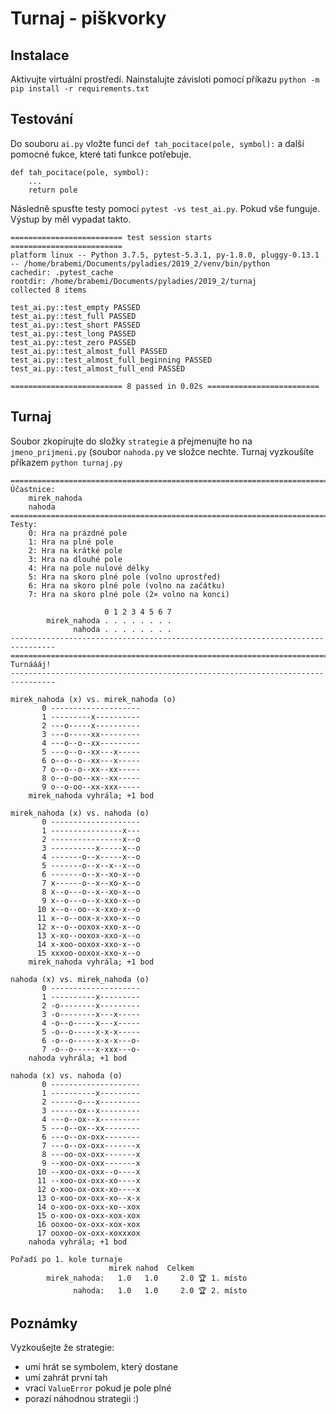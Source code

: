 # Turnaj - piškvorky

## Instalace
Aktivujte virtuální prostředí. Nainstalujte závisloti pomocí příkazu `python -m pip install -r requirements.txt`

## Testování
Do souboru `ai.py` vložte funci `def tah_pocitace(pole, symbol):` a další pomocné fukce, které tati funkce potřebuje.
```
def tah_pocitace(pole, symbol):
    ...
    return pole
```
Následně spusťte testy pomocí `pytest -vs test_ai.py`.
Pokud vše funguje. Výstup by měl vypadat takto.
```
========================= test session starts =========================
platform linux -- Python 3.7.5, pytest-5.3.1, py-1.8.0, pluggy-0.13.1 -- /home/brabemi/Documents/pyladies/2019_2/venv/bin/python
cachedir: .pytest_cache
rootdir: /home/brabemi/Documents/pyladies/2019_2/turnaj
collected 8 items

test_ai.py::test_empty PASSED
test_ai.py::test_full PASSED
test_ai.py::test_short PASSED
test_ai.py::test_long PASSED
test_ai.py::test_zero PASSED
test_ai.py::test_almost_full PASSED
test_ai.py::test_almost_full_beginning PASSED
test_ai.py::test_almost_full_end PASSED

========================= 8 passed in 0.02s =========================
```
## Turnaj

Soubor zkopírujte do složky `strategie` a přejmenujte ho na `jmeno_prijmeni.py` (soubor `nahoda.py` ve složce nechte. Turnaj vyzkoušíte příkazem `python turnaj.py`
```
================================================================================
Účastnice:
    mirek_nahoda
    nahoda
================================================================================
Testy:
    0: Hra na prázdné pole
    1: Hra na plné pole
    2: Hra na krátké pole
    3: Hra na dlouhé pole
    4: Hra na pole nulové délky
    5: Hra na skoro plné pole (volno uprostřed)
    6: Hra na skoro plné pole (volno na začátku)
    7: Hra na skoro plné pole (2× volno na konci)

                     0 1 2 3 4 5 6 7
        mirek_nahoda . . . . . . . .
              nahoda . . . . . . . .
--------------------------------------------------------------------------------
================================================================================
Turnáááj!
--------------------------------------------------------------------------------

mirek_nahoda (x) vs. mirek_nahoda (o)
       0 --------------------
       1 ---------x----------
       2 ---o-----x----------
       3 ---o-----xx---------
       4 ---o--o--xx---------
       5 ---o--o--xx---x-----
       6 o--o--o--xx---x-----
       7 o--o--o--xx--xx-----
       8 o--o-oo--xx--xx-----
       9 o--o-oo--xx-xxx-----
    mirek_nahoda vyhrála; +1 bod

mirek_nahoda (x) vs. nahoda (o)
       0 --------------------
       1 ----------------x---
       2 ----------------x--o
       3 ----------x-----x--o
       4 -------o--x-----x--o
       5 -------o--x--x--x--o
       6 -------o--x--xo-x--o
       7 x------o--x--xo-x--o
       8 x--o---o--x--xo-x--o
       9 x--o---o--x-xxo-x--o
      10 x--o--oo--x-xxo-x--o
      11 x--o--oox-x-xxo-x--o
      12 x--o--ooxox-xxo-x--o
      13 x-xo--ooxox-xxo-x--o
      14 x-xoo-ooxox-xxo-x--o
      15 xxxoo-ooxox-xxo-x--o
    mirek_nahoda vyhrála; +1 bod

nahoda (x) vs. mirek_nahoda (o)
       0 --------------------
       1 ----------x---------
       2 -o--------x---------
       3 -o--------x---x-----
       4 -o--o-----x---x-----
       5 -o--o-----x-x-x-----
       6 -o--o-----x-x-x---o-
       7 -o--o-----x-xxx---o-
    nahoda vyhrála; +1 bod

nahoda (x) vs. nahoda (o)
       0 --------------------
       1 ----------x---------
       2 ------o---x---------
       3 ------ox--x---------
       4 ---o--ox--x---------
       5 ---o--ox--xx--------
       6 ---o--ox-oxx--------
       7 ---o--ox-oxx-------x
       8 ---oo-ox-oxx-------x
       9 --xoo-ox-oxx-------x
      10 --xoo-ox-oxx--o----x
      11 --xoo-ox-oxx-xo----x
      12 o-xoo-ox-oxx-xo----x
      13 o-xoo-ox-oxx-xo--x-x
      14 o-xoo-ox-oxx-xo--xox
      15 o-xoo-ox-oxx-xox-xox
      16 ooxoo-ox-oxx-xox-xox
      17 ooxoo-ox-oxx-xoxxxox
    nahoda vyhrála; +1 bod

Pořadí po 1. kole turnaje
                      mirek nahod  Celkem
        mirek_nahoda:   1.0   1.0     2.0 🏆 1. místo
              nahoda:   1.0   1.0     2.0 🏆 2. místo
```
## Poznámky
Vyzkoušejte že strategie:
* umí hrát se symbolem, který dostane
* umí zahrát první tah
* vrací `ValueError` pokud je pole plné
* porazí náhodnou strategii :)

